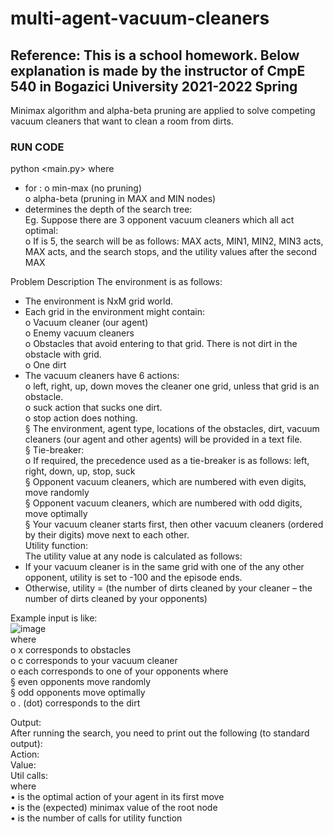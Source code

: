 # multi-agent-vacuum-cleaners
## Reference: This is a school homework. Below explanation is made by the instructor of CmpE 540 in Bogazici University 2021-2022 Spring  
Minimax algorithm and alpha-beta pruning are applied to solve competing vacuum cleaners that want to clean a room from dirts.  


### RUN CODE
python <main.py> <search-type > <init-file> <n-actions>
where
- for <search-type> :
o min-max (no pruning)  
o alpha-beta (pruning in MAX and MIN nodes)  
- <n-actions> determines the depth of the search tree:  
 Eg. Suppose there are 3 opponent vacuum cleaners which all act optimal:  
o If <n-actions> is 5, the search will be as follows: MAX acts, MIN1, MIN2, MIN3 acts, MAX acts, and
the search stops, and the utility values after the second MAX

Problem Description
The environment is as follows:
- The environment is NxM grid world.
- Each grid in the environment might contain:  
o Vacuum cleaner (our agent)  
o Enemy vacuum cleaners  
o Obstacles that avoid entering to that grid. There is not dirt in the obstacle with grid.  
o One dirt  
- The vacuum cleaners have 6 actions:  
o left, right, up, down moves the cleaner one grid, unless that grid is an obstacle.  
o suck action that sucks one dirt.  
o stop action does nothing.  
 § The environment, agent type, locations of the obstacles, dirt, vacuum cleaners (our agent and other agents) will be provided in a text file.  
 § Tie-breaker:  
o If required, the precedence used as a tie-breaker is as follows: left, right, down, up, stop, suck  
 § Opponent vacuum cleaners, which are numbered with even digits, move randomly  
 § Opponent vacuum cleaners, which are numbered with odd digits, move optimally  
 § Your vacuum cleaner starts first, then other vacuum cleaners (ordered by their digits) move next to each other.  
Utility function:  
The utility value at any node is calculated as follows:  
- If your vacuum cleaner is in the same grid with one of the any other opponent, utility is set to -100 and the episode ends.  
- Otherwise, utility = (the number of dirts cleaned by your cleaner – the number of dirts cleaned by your opponents)  

Example input is like:  
![image](https://user-images.githubusercontent.com/81170575/197393568-80c70c55-30f6-400e-9112-a34ec58579d0.png)  
where  
o x corresponds to obstacles  
o c corresponds to your vacuum cleaner  
o each <digit> corresponds to one of your opponents where  
 § even <digit> opponents move randomly  
 § odd <digit> opponents move optimally  
o . (dot) corresponds to the dirt  
  
Output:  
After running the search, you need to print out the following (to standard output):  
Action: <action>  
Value: <value>  
Util calls: <n-util-calls>  
where  
• <action> is the optimal action of your agent in its first move  
• <value> is the (expected) minimax value of the root node  
• <n-util-calls> is the number of calls for utility function  
